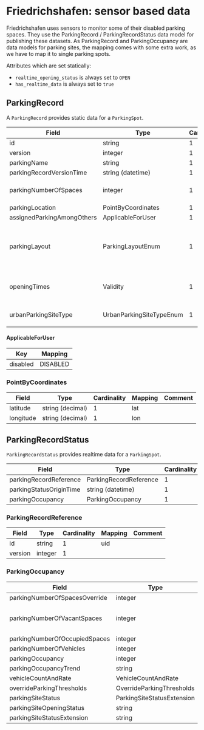 # Friedrichshafen: sensor based data

Friedrichshafen uses sensors to monitor some of their disabled parking spaces. They use the
ParkingRecord / ParkingRecordStatus data model for publishing these datasets. As ParkingRecord and ParkingOccupancy
are data models for parking sites, the mapping comes with some extra work, as we have to map it to single parking
spots.

Attributes which are set statically:

* `realtime_opening_status` is always set to `OPEN`
* `has_realtime_data` is always set to `true`


## ParkingRecord

A `ParkingRecord` provides static data for a `ParkingSpot`.

| Field                      | Type                     | Cardinality | Mapping                | Comment                                                                          |
|----------------------------|--------------------------|-------------|------------------------|----------------------------------------------------------------------------------|
| id                         | string                   | 1           | uid                    |                                                                                  |
| version                    | integer                  | 1           |                        |                                                                                  |
| parkingName                | string                   | 1           | name                   |                                                                                  |
| parkingRecordVersionTime   | string (datetime)        | 1           | static_data_updated_at |                                                                                  |
| parkingNumberOfSpaces      | integer                  | 1           |                        | Has to be 1 at all times, will be validated                                      |
| parkingLocation            | PointByCoordinates       | 1           |                        |                                                                                  |
| assignedParkingAmongOthers | ApplicableForUser        | 1           | restricted_to.type     |                                                                                  |
| parkingLayout              | ParkingLayoutEnum        | 1           |                        | Values in there don't make much sense (`multiStorey` for a single parking spot). |
| openingTimes               | Validity                 | 1           | restricted_to.hours    | Transform to OSM 24/7, as there are just 24/7 datasets.                          |
| urbanParkingSiteType       | UrbanParkingSiteTypeEnum | 1           |                        | Should be `offStreetParking` at all times.                                       |


#### ApplicableForUser

| Key      | Mapping   |
|----------|-----------|
| disabled | DISABLED  |


### PointByCoordinates

| Field     | Type             | Cardinality | Mapping | Comment |
|-----------|------------------|-------------|---------|---------|
| latitude  | string (decimal) | 1           | lat     |         |
| longitude | string (decimal) | 1           | lon     |         |


## ParkingRecordStatus

`ParkingRecordStatus` provides realtime data for a `ParkingSpot`.

| Field                   | Type                   | Cardinality | Mapping                  | Comment |
|-------------------------|------------------------|-------------|--------------------------|---------|
| parkingRecordReference  | ParkingRecordReference | 1           | uid                      |         |
| parkingStatusOriginTime | string (datetime)      | 1           | realtime_data_updated_at |         |
| parkingOccupancy        | ParkingOccupancy       | 1           |                          |         |


### ParkingRecordReference

| Field   | Type    | Cardinality | Mapping                | Comment |
|---------|---------|-------------|------------------------|---------|
| id      | string  | 1           | uid                    |         |
| version | integer | 1           |                        |         |


### ParkingOccupancy

| Field                         | Type                       | Cardinality | Mapping         | Comment                                  |
|-------------------------------|----------------------------|-------------|-----------------|------------------------------------------|
| parkingNumberOfSpacesOverride | integer                    | 1           |                 |                                          |
| parkingNumberOfVacantSpaces   | integer                    | 1           | realtime_status | `1` means `AVAILABLE`, `0` means `TAKEN` |
| parkingNumberOfOccupiedSpaces | integer                    | 1           |                 |                                          |
| parkingNumberOfVehicles       | integer                    | 1           |                 |                                          |
| parkingOccupancy              | integer                    | 1           |                 |                                          |
| parkingOccupancyTrend         | string                     | 1           |                 |                                          |
| vehicleCountAndRate           | VehicleCountAndRate        | 1           |                 |                                          |
| overrideParkingThresholds     | OverrideParkingThresholds  | 1           |                 |                                          |
| parkingSiteStatus             | ParkingSiteStatusExtension | 1           |                 |                                          |
| parkingSiteOpeningStatus      | string                     | 1           |                 |                                          |
| parkingSiteStatusExtension    | string                     | 1           |                 |                                          |
